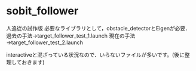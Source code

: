 # sobit_follower

人追従の試作版
必要なライブラリとして，obstacle_detectorとEigenが必要．
過去の手法→target_follower_test_1.launch
現在の手法→target_follower_test_2.launch

interactiveと混ざっている状況なので．いらないファイルが多いです。(後に整理しておきます)
